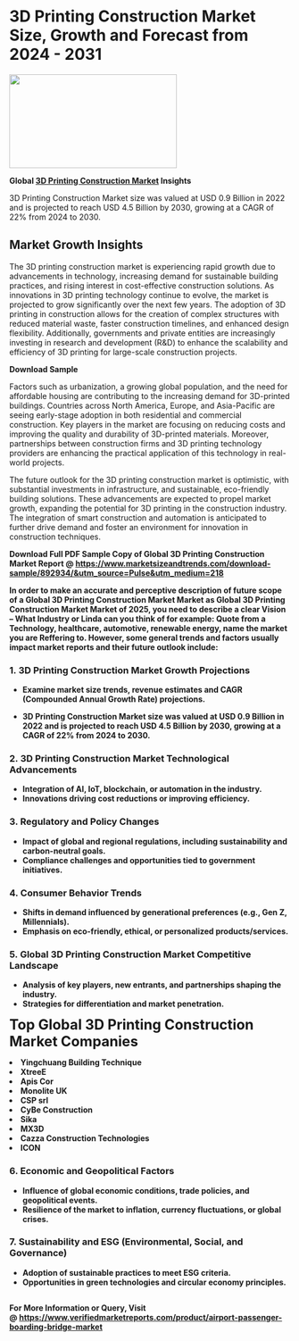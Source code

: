 <H1>3D Printing Construction Market Size, Growth and Forecast from 2024 - 2031</H1><img class="aligncenter size-medium wp-image-584254" src="https://thirdeyenews.in/wp-content/uploads/2024/09/Global-Market-Research-300x168.jpeg" alt="" width="300" height="168" /><p><strong>Global&nbsp;<a href="https://www.marketsizeandtrends.com/download-sample/892934/&amp;utm_source=Pulse&amp;utm_medium=218">3D Printing Construction Market</a> Insights</strong></p><p>3D Printing Construction Market size was valued at USD 0.9 Billion in 2022 and is projected to reach USD 4.5 Billion by 2030, growing at a CAGR of 22% from 2024 to 2030.</p><p><h2>Market Growth Insights</h2> <p>The 3D printing construction market is experiencing rapid growth due to advancements in technology, increasing demand for sustainable building practices, and rising interest in cost-effective construction solutions. As innovations in 3D printing technology continue to evolve, the market is projected to grow significantly over the next few years. The adoption of 3D printing in construction allows for the creation of complex structures with reduced material waste, faster construction timelines, and enhanced design flexibility. Additionally, governments and private entities are increasingly investing in research and development (R&D) to enhance the scalability and efficiency of 3D printing for large-scale construction projects.</p> <p><strong>Download Sample</strong></p> <p>Factors such as urbanization, a growing global population, and the need for affordable housing are contributing to the increasing demand for 3D-printed buildings. Countries across North America, Europe, and Asia-Pacific are seeing early-stage adoption in both residential and commercial construction. Key players in the market are focusing on reducing costs and improving the quality and durability of 3D-printed materials. Moreover, partnerships between construction firms and 3D printing technology providers are enhancing the practical application of this technology in real-world projects.</p> <p>The future outlook for the 3D printing construction market is optimistic, with substantial investments in infrastructure, and sustainable, eco-friendly building solutions. These advancements are expected to propel market growth, expanding the potential for 3D printing in the construction industry. The integration of smart construction and automation is anticipated to further drive demand and foster an environment for innovation in construction techniques.</p> <p><strong></p><p><span class=""><strong>Download Full PDF Sample Copy of Global 3D Printing Construction Market Report</strong> @ <a href="https://www.marketsizeandtrends.com/download-sample/892934/&amp;utm_source=Pulse&amp;utm_medium=218" target="_blank">https://www.marketsizeandtrends.com/download-sample/892934/&amp;utm_source=Pulse&amp;utm_medium=218</a></span></p><p>In order to make an accurate and perceptive description of future scope of a Global&nbsp;3D Printing Construction Market Market as Global&nbsp;3D Printing Construction Market Market of 2025, you need to describe a clear Vision &ndash; What Industry or Linda can you think of for example: Quote from a Technology, healthcare, automotive, renewable energy, name the market you are Reffering to. However, some general trends and factors usually impact market reports and their future outlook include:</p><h3>1.&nbsp;<strong>3D Printing Construction Market Growth Projections</strong></h3><ul><li>Examine market size trends, revenue estimates and CAGR (Compounded Annual Growth Rate) projections.</li><li><p>3D Printing Construction Market size was valued at USD 0.9 Billion in 2022 and is projected to reach USD 4.5 Billion by 2030, growing at a CAGR of 22% from 2024 to 2030.</p></li></ul><h3>2.&nbsp;<strong>3D Printing Construction Market Technological Advancements</strong></h3><ul><li>Integration of AI, IoT, blockchain, or automation in the industry.</li><li>Innovations driving cost reductions or improving efficiency.</li></ul><h3>3.&nbsp;<strong>Regulatory and Policy Changes</strong></h3><ul><li>Impact of global and regional regulations, including sustainability and carbon-neutral goals.</li><li>Compliance challenges and opportunities tied to government initiatives.</li></ul><h3>4.&nbsp;<strong>Consumer Behavior Trends</strong></h3><ul><li>Shifts in demand influenced by generational preferences (e.g., Gen Z, Millennials).</li><li>Emphasis on eco-friendly, ethical, or personalized products/services.</li></ul><h3>5.&nbsp;<strong>Global 3D Printing Construction Market Competitive Landscape</strong></h3><ul><li>Analysis of key players, new entrants, and partnerships shaping the industry.</li><li>Strategies for differentiation and market penetration.</li></ul><p data-pm-slice="1 1 []"><span style="color: inherit; font-family: inherit; font-size: 25px;">Top Global 3D Printing Construction Market Companies</span></p><div class="" data-test-id=""><p><li>Yingchuang Building Technique</li><li> XtreeE</li><li> Apis Cor</li><li> Monolite UK</li><li> CSP srl</li><li> CyBe Construction</li><li> Sika</li><li> MX3D</li><li> Cazza Construction Technologies</li><li> ICON</li></p></div><h3>6.&nbsp;<strong>Economic and Geopolitical Factors</strong></h3><ul><li>Influence of global economic conditions, trade policies, and geopolitical events.</li><li>Resilience of the market to inflation, currency fluctuations, or global crises.</li></ul><h3>7.&nbsp;<strong>Sustainability and ESG (Environmental, Social, and Governance)</strong></h3><ul><li>Adoption of sustainable practices to meet ESG criteria.</li><li>Opportunities in green technologies and circular economy principles.</li></ul><h2><strong style="font-size: 14px;">For More Information or Query, Visit @&nbsp;</strong><a style="background-color: #ffffff; font-size: 14px;" href="https://www.marketsizeandtrends.com/report/3d-printing-construction-market/" target="_blank">https://www.verifiedmarketreports.com/product/airport-passenger-boarding-bridge-market</a></h2>
